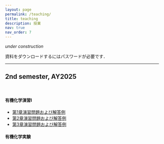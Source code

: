 ```yaml
---
layout: page
permalink: /teaching/
title: teaching
description: 授業
nav: true
nav_order: 7
---
```


*under construction*

資料をダウンロードするにはパスワードが必要です．

<hr/>
<h2>2nd semester, AY2025</h2>

<br>

#### 有機化学演習I

- [第1章演習問題および解答例](https://wongzit.github.io/error1/)
- [第2章演習問題および解答例](https://wongzit.github.io/error2/)
- [第3章演習問題および解答例](https://wongzit.github.io/error3/)

#### 有機化学実験


